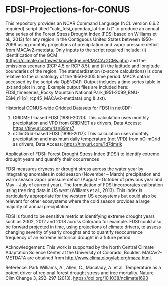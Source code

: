 # FDSI-Projections-for-CONUS
This repository provides an NCAR Command Language (NCL version 6.6.2 required) script titled "calc_fdsi_opendap_lat-lon.txt" to produce an annual time series of the Forest Stress Drought Index (FDSI based on Williams et al., 2013) for any region in the Contiguous United States between 1950-2099 using monthly projections of precipitation and vapor pressure deficit from MACAv2-metdata. Only inputs to the script required include: (i) identification of the GCM (https://climate.northwestknowledge.net/MACA/GCMs.php) and the emissions scenario (RCP 4.5 or RCP 8.5), and (ii) the latitude and longitude boundaries of the region. The standardization (z-score calculations) is done relative to the climatology of the 1950-2005 time period. MACA data is accessed by the script via OpENDAP. Output includes a time series table in .txt and plot in .png. Example output files are included here: FDSI_timeseries_Rocky Mountain National Park_1951-2099_BNU-ESM_r1i1p1_rcp45_MACAv2-metdata(.png & .txt). 

Historical CONUS-wide Gridded Datasets for FDSI in netCDF:
1. GRIDMET-based FDSI (1980-2020): This calculation uses monthly precipitation and VPD from GRIDMET as drivers; Data Access: https://tinyurl.com/4zn89ms7
2. nClimGrid-based FDSI (1896-2017): This calculation uses monthly precipitation and maximum daily temperature (not VPD) from nClimGrid as drivers; Data Access: https://tinyurl.com/1d7dmrlk

Application of FDSI: Forest Drought Stress Index (FDSI) to identify extreme drought years and quantify their occurrences

FDSI measures dryness or drought stress across the water year by integrating anomalies in cold season (November – March) precipitation and warm season vapor pressure deficit (August – October of previous year and May – July of current year). The formulation of FDSI incorporates calibration using tree ring data in US west (Williams et al., 2013). This index is particularly appropriate for the western US ecosystems but could also be relevant for other ecosystems where the cold season provides a large majority of annual precipitation.

FDSI is found to be sensitive metric at identifying extreme drought years such as 2002, 2012 and 2018 across Colorado for example. FDSI could also be forward projected in time, using projections of climate drivers, to assess changing severity of yearly droughts and to quantify reoccurrence frequency of an extreme historical drought in a future period.  

Acknowledgement: This work is supported by the North Central Climate Adaptation Science Center at the University of Colorado, Boulder. MACAv2-METDATA are obtained from http://www.climatologylab.org/maca.html.

Reference: Park Williams, A., Allen, C., Macalady, A. et al. Temperature as a potent driver of regional forest drought stress and tree mortality. Nature Clim Change 3, 292–297 (2013). https://doi.org/10.1038/nclimate1693

